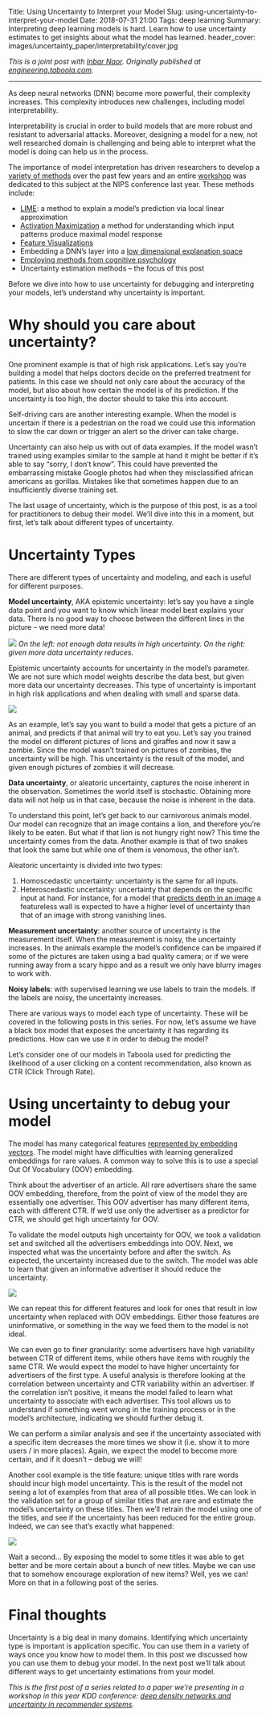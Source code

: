 Title: Using Uncertainty to Interpret your Model
Slug: using-uncertainty-to-interpret-your-model
Date: 2018-07-31 21:00
Tags: deep learning
Summary: Interpreting deep learning models is hard. Learn how to use uncertainty estimates to get insights about what the model has learned.
header_cover: images/uncertainty_paper/interpretability/cover.jpg

*This is a joint post with [Inbar Naor](https://medium.com/@inbarnaor). Originally published at [engineering.taboola.com](https://engineering.taboola.com/using-uncertainty-interpret-model).*

---

As deep neural networks (DNN) become more powerful, their complexity increases. This complexity introduces new challenges, including model interpretability.

Interpretability is crucial in order to build models that are more robust and resistant to adversarial attacks. Moreover, designing a model for a new, not well researched domain is challenging and being able to interpret what the model is doing can help us in the process.

The importance of model interpretation has driven researchers to develop a [variety of methods](https://arxiv.org/pdf/1706.07979.pdf) over the past few years and an entire [workshop](http://www.interpretable-ml.org/nips2017workshop) was dedicated to this subject at the NIPS conference last year. These methods include:

*   [LIME](https://arxiv.org/abs/1602.04938): a method to explain a model’s prediction via local linear approximation
*   [Activation Maximization](https://pdfs.semanticscholar.org/65d9/94fb778a8d9e0f632659fb33a082949a50d3.pdf) a method for understanding which input patterns produce maximal model response
*   [Feature Visualizations](https://distill.pub/2017/feature-visualization)
*   Embedding a DNN’s layer into a [low dimensional explanation space](http://www.interpretable-ml.org/nips2017workshop/papers/04.pdf)
*   [Employing methods from cognitive psychology](https://deepmind.com/blog/cognitive-psychology/)
*   Uncertainty estimation methods – the focus of this post

Before we dive into how to use uncertainty for debugging and interpreting your models, let’s understand why uncertainty is important.

# Why should you care about uncertainty?

One prominent example is that of high risk applications. Let’s say you’re building a model that helps doctors decide on the preferred treatment for patients. In this case we should not only care about the accuracy of the model, but also about how certain the model is of its prediction. If the uncertainty is too high, the doctor should to take this into account.

Self-driving cars are another interesting example. When the model is uncertain if there is a pedestrian on the road we could use this information to slow the car down or trigger an alert so the driver can take charge.

Uncertainty can also help us with out of data examples. If the model wasn’t trained using examples similar to the sample at hand it might be better if it’s able to say “sorry, I don’t know”. This could have prevented the embarrassing mistake Google photos had when they misclassified african americans as gorillas. Mistakes like that sometimes happen due to an insufficiently diverse training set.

The last usage of uncertainty, which is the purpose of this post, is as a tool for practitioners to debug their model. We’ll dive into this in a moment, but first, let’s talk about different types of uncertainty.

# Uncertainty Types

There are different types of uncertainty and modeling, and each is useful for different purposes.

**Model uncertainty**, AKA epistemic uncertainty: let’s say you have a single data point and you want to know which linear model best explains your data. There is no good way to choose between the different lines in the picture – we need more data!

![](images/uncertainty_paper/interpretability/model_uncertainty.png)
*On the left: not enough data results in high uncertainty. On the right: given more data uncertainty reduces.*

Epistemic uncertainty accounts for uncertainty in the model’s parameter. We are not sure which model weights describe the data best, but given more data our uncertainty decreases. This type of uncertainty is important in high risk applications and when dealing with small and sparse data.

![](images/uncertainty_paper/interpretability/animals.png)

As an example, let’s say you want to build a model that gets a picture of an animal, and predicts if that animal will try to eat you. Let’s say you trained the model on different pictures of lions and giraffes and now it saw a zombie. Since the model wasn’t trained on pictures of zombies, the uncertainty will be high. This uncertainty is the result of the model, and given enough pictures of zombies it will decrease.

**Data uncertainty**, or aleatoric uncertainty, captures the noise inherent in the observation. Sometimes the world itself is stochastic. Obtaining more data will not help us in that case, because the noise is inherent in the data.

To understand this point, let’s get back to our carnivorous animals model. Our model can recognize that an image contains a lion, and therefore you’re likely to be eaten. But what if that lion is not hungry right now? This time the uncertainty comes from the data. Another example is that of two snakes that look the same but while one of them is venomous, the other isn’t.

Aleatoric uncertainty is divided into two types:

1.  Homoscedastic uncertainty: uncertainty is the same for all inputs.
2.  Heteroscedastic uncertainty: uncertainty that depends on the specific input at hand. For instance, for a model that [predicts depth in an image](https://arxiv.org/abs/1703.04977) a featureless wall is expected to have a higher level of uncertainty than that of an image with strong vanishing lines.

**Measurement uncertainty**: another source of uncertainty is the measurement itself. When the measurement is noisy, the uncertainty increases. In the animals example the model’s confidence can be impaired if some of the pictures are taken using a bad quality camera; or if we were running away from a scary hippo and as a result we only have blurry images to work with.

**Noisy labels**: with supervised learning we use labels to train the models. If the labels are noisy, the uncertainty increases.

There are various ways to model each type of uncertainty. These will be covered in the following posts in this series. For now, let’s assume we have a black box model that exposes the uncertainty it has regarding its predictions. How can we use it in order to debug the model?

Let’s consider one of our models in Taboola used for predicting the likelihood of a user clicking on a content recommendation, also known as CTR (Click Through Rate).

# Using uncertainty to debug your model

The model has many categorical features [represented by embedding vectors](https://engineering.taboola.com/using-word2vec-better-embeddings-categorical-features/). The model might have difficulties with learning generalized embeddings for rare values. A common way to solve this is to use a special Out Of Vocabulary (OOV) embedding.

Think about the advertiser of an article. All rare advertisers share the same OOV embedding, therefore, from the point of view of the model they are essentially one advertiser. This OOV advertiser has many different items, each with different CTR. If we’d use only the advertiser as a predictor for CTR, we should get high uncertainty for OOV.

To validate the model outputs high uncertainty for OOV, we took a validation set and switched all the advertisers embeddings into OOV. Next, we inspected what was the uncertainty before and after the switch. As expected, the uncertainty increased due to the switch. The model was able to learn that given an informative advertiser it should reduce the uncertainty.

![](images/uncertainty_paper/interpretability/oov_uncertainty.png)

We can repeat this for different features and look for ones that result in low uncertainty when replaced with OOV embeddings. Either those features are uninformative, or something in the way we feed them to the model is not ideal.

We can even go to finer granularity: some advertisers have high variability between CTR of different items, while others have items with roughly the same CTR. We would expect the model to have higher uncertainty for advertisers of the first type. A useful analysis is therefore looking at the correlation between uncertainty and CTR variability within an advertiser. If the correlation isn’t positive, it means the model failed to learn what uncertainty to associate with each advertiser. This tool allows us to understand if something went wrong in the training process or in the model’s architecture, indicating we should further debug it.

We can perform a similar analysis and see if the uncertainty associated with a specific item decreases the more times we show it (i.e. show it to more users / in more places). Again, we expect the model to become more certain, and if it doesn’t – debug we will!

Another cool example is the title feature: unique titles with rare words should incur high model uncertainty. This is the result of the model not seeing a lot of examples from that area of all possible titles. We can look in the validation set for a group of similar titles that are rare and estimate the model’s uncertainty on these titles. Then we’ll retrain the model using one of the titles, and see if the uncertainty has been reduced for the entire group. Indeed, we can see that’s exactly what happened:

![](images/uncertainty_paper/interpretability/title_uncertainty.jpg)

Wait a second... By exposing the model to some titles it was able to get better and be more certain about a bunch of new titles. Maybe we can use that to somehow encourage exploration of new items? Well, yes we can! More on that in a following post of the series.

# Final thoughts

Uncertainty is a big deal in many domains. Identifying which uncertainty type is important is application specific. You can use them in a variety of ways once you know how to model them. In this post we discussed how you can use them to debug your model. In the next post we’ll talk about different ways to get uncertainty estimations from your model.

*This is the first post of a series related to a paper we’re presenting in a workshop in this year KDD conference: [deep density networks and uncertainty in recommender systems](https://arxiv.org/abs/1711.02487).*
